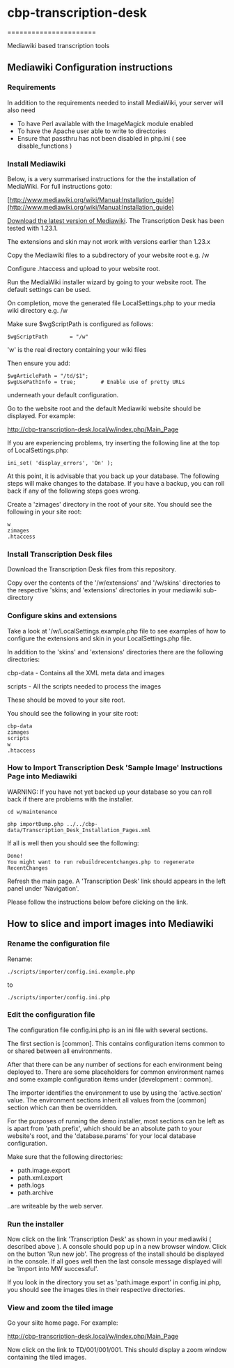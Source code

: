 # cbp-transcription-desk
======================

Mediawiki based transcription tools


## Mediawiki Configuration instructions

### Requirements

In addition to the requirements needed to install MediaWiki, your server will also need

* To have Perl available with the ImageMagick module enabled
* To have the Apache user able to write to directories
* Ensure that passthru has not been disabled in php.ini ( see disable_functions )

### Install Mediawiki

Below, is a very summarised instructions for the the installation of MediaWiki. For full instructions goto:

[http://www.mediawiki.org/wiki/Manual:Installation_guide](http://www.mediawiki.org/wiki/Manual:Installation_guide)

[Download the latest version of Mediawiki](http://www.mediawiki.org/wiki/Download). The Transcription Desk has been tested with 1.23.1.

The extensions and skin may not work with versions earlier than 1.23.x

Copy the Mediawiki files to a subdirectory of your website root e.g. /w

Configure .htaccess and upload to your website root.

Run the MediaWiki installer wizard by going to your website root. The default settings can be used.

On completion, move the generated file LocalSettings.php to your media wiki directory e.g. /w

Make sure $wgScriptPath is configured as follows:

```
$wgScriptPath       = "/w"
```

'w' is the real directory containing your wiki files

Then ensure you add:

```
$wgArticlePath = "/td/$1";
$wgUsePathInfo = true;        # Enable use of pretty URLs
```

underneath your default configuration.

Go to the website root and the default Mediawiki website should be displayed. For example:

http://cbp-transcription-desk.local/w/index.php/Main_Page

If you are experiencing problems, try inserting the following line at the top of LocalSettings.php:

```
ini_set( 'display_errors', 'On' );
```

At this point, it is advisable that you back up your database. The following steps will make changes to the database. If you have a backup, you can roll back if any of the following steps goes wrong.

Create a 'zimages' directory in the root of your site. You should see the following in your site root:

```
w
zimages
.htaccess
```


### Install Transcription Desk files

Download the Transcription Desk files from this repository.

Copy over the contents of the '/w/extensions' and '/w/skins' directories to the respective 'skins; and 'extensions' directories in your mediawiki sub-directory

### Configure skins and extensions

Take a look at '/w/LocalSettings.example.php file to see examples of how to configure the extensions and skin in your LocalSettings.php file.

In addition to the 'skins' and 'extensions' directories there are the following directories:

cbp-data - Contains all the XML meta data and images

scripts - All the scripts needed to process the images

These should be moved to your site root.

You should see the following in your site root:

```
cbp-data
zimages
scripts
w
.htaccess
```


### How to Import Transcription Desk 'Sample Image' Instructions Page into Mediawiki

WARNING: If you have not yet backed up your database so you can roll back if there are problems with the installer.

```
cd w/maintenance
```

```
php importDump.php ../../cbp-data/Transcription_Desk_Installation_Pages.xml
```

If all is well then you should see the following:

```
Done!
You might want to run rebuildrecentchanges.php to regenerate RecentChanges
```

Refresh the main page. A 'Transcription Desk' link should appears in the left panel under 'Navigation'.

Please follow the instructions below before clicking on the link.


## How to slice and import images into Mediawiki ##

### Rename the configuration file ###

Rename:

```
./scripts/importer/config.ini.example.php
```
to
```
./scripts/importer/config.ini.php
```

### Edit the configuration file ###

The configuration file config.ini.php is an ini file with several sections.

The first section is [common]. This contains configuration items common to or shared between all environments.

After that there can be any number of sections for each environment being deployed to. There are some placeholders for common environment names and some example configuration items under [development : common].

The importer identifies the environment to use by using the 'active.section' value. The environment sections inherit all values from the [common] section which can then be overridden.

For the purposes of running the demo installer, most sections can be left as is apart from 'path.prefix', which should be an absolute path to your website's root, and the 'database.params' for your local database configuration.

Make sure that the following directories:

* path.image.export
* path.xml.export
* path.logs
* path.archive

..are writeable by the web server.

### Run the installer ###

Now click on the link 'Transcription Desk' as shown in your mediawiki ( described above ). A console should pop up in a new browser window. Click on the button 'Run new job'. The progress of the install should be displayed in the console. If all goes well then the last console message displayed will be 'Import into MW successful'.

If you look in the directory you set as 'path.image.export' in config.ini.php, you should see the images tiles in their respective directories.


### View and zoom the tiled image ###

Go your siite home page. For example:

 http://cbp-transcription-desk.local/w/index.php/Main_Page

Now click on the link to TD/001/001/001. This should display a zoom window containing the tiled images.





























